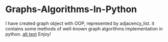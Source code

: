 # Graphs-Algorithms-In-Python
I have created graph object with OOP, represented by adjacency_list.
it contains some methods of well-known graph algorithms implementation in python. 
[alt text](https://cs.lmu.edu/~ray/images/agraph.png)
Enjoy!

